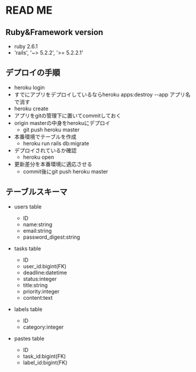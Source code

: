 # READ ME  
## Ruby&Framework version  
- ruby 2.6.1
- 'rails', '~> 5.2.2', '>= 5.2.2.1'  
## デプロイの手順  
- heroku login
- すでにアプリをデプロイしているならheroku apps:destroy --app アプリ名で消す
- heroku create
- アプリをgitの管理下に置いてcommitしておく
- origin masterの中身をherokuにデプロイ
  - git push heroku master
- 本番環境でテーブルを作成
  - heroku run rails db:migrate
- デプロイされているか確認
  - heroku open
- 更新差分を本番環境に適応させる
  - commit後にgit push heroku master  
## テーブルスキーマ  
- users table
  - ID
  - name:string
  - email:string
  - password_digest:string  

- tasks table
  - ID
  - user_id:bigint(FK)
  - deadline:datetime
  - status:integer
  - title:string
  - priority:integer
  - content:text  

- labels table
  - ID
  - category:integer  

- pastes table
  - ID
  - task_id:bigint(FK)
  - label_id:bigint(FK)  